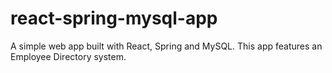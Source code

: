 # react-spring-mysql-app
A simple web app built with React, Spring and MySQL.
This app features an Employee Directory system.
